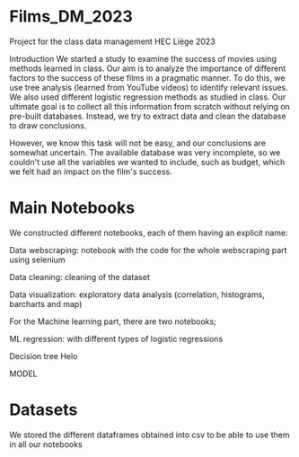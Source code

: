 # Films_DM_2023
Project for the class data management HEC Liège 2023

Introduction
We started a study to examine the success of movies using methods learned in class. Our aim is to analyze the importance of different factors to the success of these films in a pragmatic manner. To do this, we use tree analysis (learned from YouTube videos) to identify relevant issues. We also used different logistic regression methods as studied in class. Our ultimate goal is to collect all this information from scratch without relying on pre-built databases. Instead, we try to extract data and clean the database to draw conclusions.

However, we know this task will not be easy, and our conclusions are somewhat uncertain. The available database was very incomplete, so we couldn't use all the variables we wanted to include, such as budget, which we felt had an impact on the film's success.

# Main Notebooks

We constructed different notebooks, each of them having an explicit name:

Data webscraping: notebook with the code for the whole webscraping part using selenium

Data cleaning: cleaning of the dataset

Data visualization: exploratory data analysis (correlation, histograms, barcharts and map)

For the Machine learning part, there are two notebooks;

ML regression: with different types of logistic regressions

Decision tree Helo

MODEL

# Datasets

We stored the different dataframes obtained into csv to be able to use them in all our notebooks


